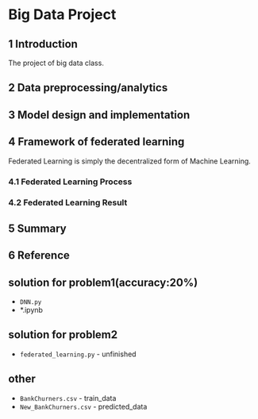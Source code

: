 # Big Data Project
## 1 Introduction
The project of big data class.

## 2 Data preprocessing/analytics

## 3 Model design and implementation

## 4 Framework of federated learning
Federated Learning is simply the decentralized form of Machine Learning.
### 4.1 Federated Learning Process

### 4.2 Federated Learning Result

## 5 Summary

## 6 Reference


## solution for problem1(accuracy:20%)
- `DNN.py`
- *.ipynb
## solution for problem2
- `federated_learning.py` - unfinished
## other
- `BankChurners.csv` - train_data
- `New_BankChurners.csv` - predicted_data
